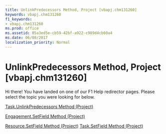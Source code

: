 ```yaml
---
title: UnlinkPredecessors Method, Project [vbapj.chm131260]
keywords: vbapj.chm131260
f1_keywords:
- vbapj.chm131260
ms.prod: office
ms.assetid: 85a3ed5e-cb59-42bf-a922-c989d4cb60a4
ms.date: 06/08/2017
localization_priority: Normal
---
```



# UnlinkPredecessors Method, Project [vbapj.chm131260]

Hi there! You have landed on one of our F1 Help redirector pages. Please select the topic you were looking for below.

[Task.UnlinkPredecessors Method (Project)](http://msdn.microsoft.com/library/2ac8703e-d282-d16a-e4b4-44dcd847cc6a%28Office.15%29.aspx)

[Engagement.SetField Method (Project)](http://msdn.microsoft.com/library/2f5f578f-a172-512c-1309-6910018281f0%28Office.15%29.aspx)

[Resource.SetField Method (Project)](http://msdn.microsoft.com/library/9ac1e770-8716-2954-4459-7f5ff090e2ed%28Office.15%29.aspx)
[Task.SetField Method (Project)](http://msdn.microsoft.com/library/f25de144-79f0-9c19-500a-94708a1b29a1%28Office.15%29.aspx)

